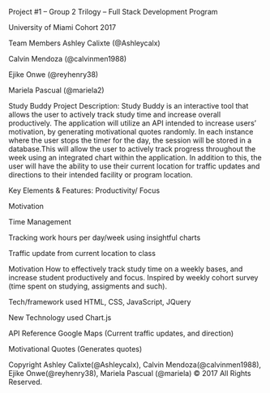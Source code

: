 Project #1 – Group 2
Trilogy – Full Stack Development Program

University of Miami Cohort 2017

Team Members
Ashley Calixte (@Ashleycalx)

Calvin Mendoza (@calvinmen1988)

Ejike Onwe (@reyhenry38)

Mariela Pascual (@mariela2)

Study Buddy
Project Description:
Study Buddy is an interactive tool that allows the user to actively track study time and increase overall productively. The application will utilize an API intended to increase users’ motivation, by generating motivational quotes randomly. In each instance where the user stops the timer for the day, the session will be stored in a database.This will allow the user to actively track progress throughout the week using an integrated chart within the application. In addition to this, the user will have the ability to use their current location for traffic updates and directions to their intended facility or program location.

Key Elements & Features:
Productivity/ Focus

Motivation

Time Management

Tracking work hours per day/week using insightful charts

Traffic update from current location to class

Motivation
How to effectively track study time on a weekly bases, and increase student productively and focus. Inspired by weekly cohort survey (time spent on studying, assigments and such).

Tech/framework used
HTML, CSS, JavaScript, JQuery

New Technology used
Chart.js

API Reference
Google Maps (Current traffic updates, and direction)

Motivational Quotes (Generates quotes)

Copyright
Ashley Calixte(@Ashleycalx), Calvin Mendoza(@calvinmen1988), Ejike Onwe(@reyhenry38), Mariela Pascual (@mariela) © 2017 All Rights Reserved.
